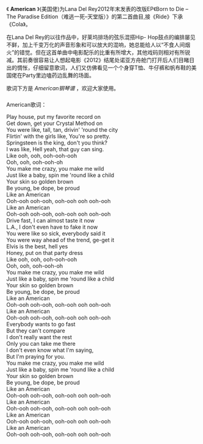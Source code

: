

《 **American** 》(美国佬)为Lana Del Rey2012年末发表的改版EP《Born to Die – The Paradise
Edition（难逃一死–天堂版）》的第二首曲目,接《Ride》下承《Cola》。

  

在Lana Del Rey的以往作品中，好莱坞排场的弦乐混搭Hip-
Hop鼓点的编排屡见不鲜，加上千变万化的声音形象和可以放大的混响，她总能给人以“不食人间烟火”的错觉。但在这首单曲中电影配乐的比重有所增大，其他戏码则相对有所锐减。其前奏很容易让人想起电影《2012》结尾处诺亚方舟舱门打开后人们目睹日出的惆怅，仔细留意歌词，人们又仿佛看见一个个身穿T恤、牛仔裤和帆布鞋的美国佬在Party里边嗑药边乱舞的场面。

  

歌词下方是 _American钢琴谱_ ，欢迎大家使用。

###  
American歌词：

  
Play house, put my favorite record on  
Get down, get your Crystal Method on  
You were like, tall, tan, drivin' 'round the city  
Flirtin' with the girls like, You're so pretty.  
Springsteen is the king, don't you think?  
I was like, Hell yeah, that guy can sing.  
Like ooh, ooh, ooh-ooh-ooh  
Ooh, ooh, ooh-ooh-oh  
You make me crazy, you make me wild  
Just like a baby, spin me 'round like a child  
Your skin so golden brown  
Be young, be dope, be proud  
Like an American  
Ooh-ooh ooh-ooh, ooh-ooh ooh ooh-ooh  
Like an American  
Ooh-ooh ooh-ooh, ooh-ooh ooh ooh-ooh  
Drive fast, I can almost taste it now  
L.A., I don't even have to fake it now  
You were like so sick, everybody said it  
You were way ahead of the trend, ge-get it  
Elvis is the best, hell yes  
Honey, put on that party dress  
Like ooh, ooh, ooh-ooh-ooh  
Ooh, ooh, ooh-ooh-oh  
You make me crazy, you make me wild  
Just like a baby, spin me 'round like a child  
Your skin so golden brown  
Be young, be dope, be proud  
Like an American  
Ooh-ooh ooh-ooh, ooh-ooh ooh ooh-ooh  
Like an American  
Ooh-ooh ooh-ooh, ooh-ooh ooh ooh-ooh  
Everybody wants to go fast  
But they can't compare  
I don't really want the rest  
Only you can take me there  
I don't even know what I'm saying,  
But I'm praying for you.  
You make me crazy, you make me wild  
Just like a baby, spin me 'round like a child  
Your skin so golden brown  
Be young, be dope, be proud  
Like an American  
Ooh-ooh ooh-ooh, ooh-ooh ooh ooh-ooh  
Like an American  
Ooh-ooh ooh-ooh, ooh-ooh ooh ooh-ooh  
Like an American  
Ooh-ooh ooh-ooh, ooh-ooh ooh ooh-ooh  
Like an American  
Ooh-ooh ooh-ooh, ooh-ooh ooh ooh-ooh  

